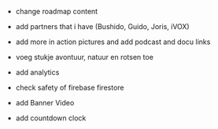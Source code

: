 - change roadmap content
- add partners that i have (Bushido, Guido, Joris, iVOX)
- add more in action pictures and add podcast and docu links
- voeg stukje avontuur, natuur en rotsen toe

- add analytics
- check safety of firebase firestore

- add Banner Video
- add countdown clock





